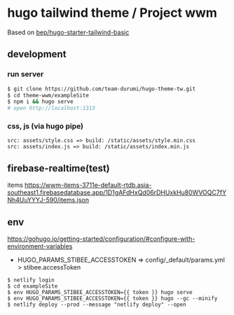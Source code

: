 # hugo tailwind theme / Project wwm

Based on [bep/hugo-starter-tailwind-basic](https://github.com/bep/hugo-starter-tailwind-basic)

## development

### run server

```bash
$ git clone https://github.com/team-durumi/hugo-theme-tw.git
$ cd theme-wwm/exampleSite
$ npm i && hugo serve
# open http://localhost:1313
```

### css, js (via hugo pipe)

```
src: assets/style.css => build: /static/assets/style.min.css
src: assets/index.js => build: /static/assets/index.min.js
```

## firebase-realtime(test)

items
https://wwm-items-3711e-default-rtdb.asia-southeast1.firebasedatabase.app/1D1gAFdHxQd06rDHUxkHu80WVOQC7fYNh4UuYYYJ-590/items.json

## env

<https://gohugo.io/getting-started/configuration/#configure-with-environment-variables>

- HUGO_PARAMS_STIBEE_ACCESSTOKEN => config/_default/params.yml > stibee.accessToken

```
$ netlify login
$ cd exampleSite
$ env HUGO_PARAMS_STIBEE_ACCESSTOKEN={{ token }} hugo serve
$ env HUGO_PARAMS_STIBEE_ACCESSTOKEN={{ token }} hugo --gc --minify
$ netlify deploy --prod --message "netlify deploy" --open
```
